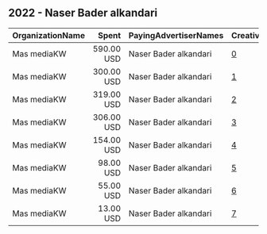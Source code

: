 ## 2022 - Naser Bader alkandari 
|OrganizationName|Spent|PayingAdvertiserNames|CreativeUrls|Impressions|Genders|AgeBrackets|CountryCodes|BillingAddresses|CandidateBallotInformation|
|:---|---:|:---|:---|---:|:---|:---|:---|:---|:---|
|Mas mediaKW|590.00 USD|Naser Bader alkandari|[0](https://www.snap.com/political-ads/asset/6f64606b2f294d32305b19b002f767c51f4e24147ce354b534830aa61b9b6c38?mediaType=mp4)|70,575||21+|kuwait|KW|Nasser Al Kanderi|
|Mas mediaKW|300.00 USD|Naser Bader alkandari|[1](https://www.snap.com/political-ads/asset/434f7becc0270bf583d42db9e74222cfed0d47490eae248062caadc6b018d073?mediaType=mp4)|49,141|FEMALE|20+|kuwait|KW|Nasser Al Kanderi|
|Mas mediaKW|319.00 USD|Naser Bader alkandari|[2](https://www.snap.com/political-ads/asset/434f7becc0270bf583d42db9e74222cfed0d47490eae248062caadc6b018d073?mediaType=mp4)|48,443|MALE|20+|kuwait|KW|Nasser Al Kanderi|
|Mas mediaKW|306.00 USD|Naser Bader alkandari|[3](https://www.snap.com/political-ads/asset/6f64606b2f294d32305b19b002f767c51f4e24147ce354b534830aa61b9b6c38?mediaType=mp4)|39,592||21+|kuwait|KW|Nasser Al Kanderi|
|Mas mediaKW|154.00 USD|Naser Bader alkandari|[4](https://www.snap.com/political-ads/asset/9da3e2688a9325bb630352a0bcf68bd2e2dafbbd2bd9e446f7120a3351d9b0a2?mediaType=mp4)|17,111||21+|kuwait|KW|Nasser Al Kanderi|
|Mas mediaKW|98.00 USD|Naser Bader alkandari|[5](https://www.snap.com/political-ads/asset/82de49bc779d677b0719b58168f42233d4ff7b6c76cb4f9f7612a91a0569db76?mediaType=mp4)|11,759||21+|kuwait|KW|Nasser Al Kanderi|
|Mas mediaKW|55.00 USD|Naser Bader alkandari|[6](https://www.snap.com/political-ads/asset/82de49bc779d677b0719b58168f42233d4ff7b6c76cb4f9f7612a91a0569db76?mediaType=mp4)|6,586||21+|kuwait|KW|Nasser Al Kanderi|
|Mas mediaKW|13.00 USD|Naser Bader alkandari|[7](https://www.snap.com/political-ads/asset/9da3e2688a9325bb630352a0bcf68bd2e2dafbbd2bd9e446f7120a3351d9b0a2?mediaType=mp4)|1,558||21+|kuwait|KW|Nasser Al Kanderi|
